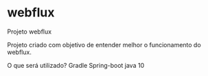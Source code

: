 # webflux

Projeto webflux

Projeto criado com objetivo de entender melhor o funcionamento do webflux.

O que será utilizado?
Gradle
Spring-boot
java 10